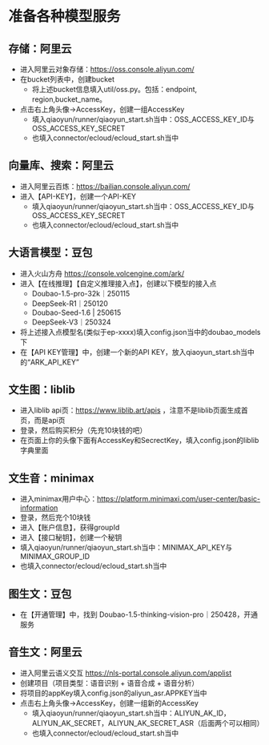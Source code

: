 # 准备各种模型服务

## 存储：阿里云
- 进入阿里云对象存储：https://oss.console.aliyun.com/
- 在bucket列表中，创建bucket
    - 将上述bucket信息填入util/oss.py。包括：endpoint, region,bucket_name。
- 点击右上角头像->AccessKey，创建一组AccessKey
    - 填入qiaoyun/runner/qiaoyun_start.sh当中：OSS_ACCESS_KEY_ID与OSS_ACCESS_KEY_SECRET
    - 也填入connector/ecloud/ecloud_start.sh当中

## 向量库、搜索：阿里云
- 进入阿里云百炼：https://bailian.console.aliyun.com/
- 进入【API-KEY】，创建一个API-KEY
    - 填入qiaoyun/runner/qiaoyun_start.sh当中：OSS_ACCESS_KEY_ID与OSS_ACCESS_KEY_SECRET
    - 也填入connector/ecloud/ecloud_start.sh当中

## 大语言模型：豆包
- 进入火山方舟 https://console.volcengine.com/ark/
- 进入【在线推理】【自定义推理接入点】，创建以下模型的接入点
    - Doubao-1.5-pro-32k｜250115
    - DeepSeek-R1｜250120
    - Doubao-Seed-1.6 | 250615
    - DeepSeek-V3｜250324
- 将上述接入点模型名(类似于ep-xxxx)填入config.json当中的doubao_models下
- 在【API KEY管理】中，创建一个新的API KEY，放入qiaoyun_start.sh当中的“ARK_API_KEY”

## 文生图：liblib
- 进入liblib api页：https://www.liblib.art/apis ，注意不是liblib页面生成首页，而是api页
- 登录，然后购买积分（先充10块钱的吧）
- 在页面上你的头像下面有AccessKey和SecrectKey，填入config.json的liblib字典里面

## 文生音：minimax
- 进入minimax用户中心：https://platform.minimaxi.com/user-center/basic-information
- 登录，然后充个10块钱
- 进入【账户信息】，获得groupId
- 进入【接口秘钥】，创建一个秘钥
- 填入qiaoyun/runner/qiaoyun_start.sh当中：MINIMAX_API_KEY与MINIMAX_GROUP_ID
- 也填入connector/ecloud/ecloud_start.sh当中

## 图生文：豆包
- 在【开通管理】中，找到 Doubao-1.5-thinking-vision-pro｜250428，开通服务

## 音生文：阿里云
- 进入阿里云语义交互 https://nls-portal.console.aliyun.com/applist
- 创建项目（项目类型：语音识别 + 语音合成 + 语音分析）
- 将项目的appKey填入config.json的aliyun_asr.APPKEY当中
- 点击右上角头像->AccessKey，创建一组新的AccessKey
    - 填入qiaoyun/runner/qiaoyun_start.sh当中：ALIYUN_AK_ID，ALIYUN_AK_SECRET，ALIYUN_AK_SECRET_ASR（后面两个可以相同）
    - 也填入connector/ecloud/ecloud_start.sh当中